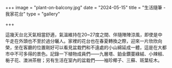 +++
image = "plant-on-balcony.jpg"
date = "2024-05-15"
title = "生活隨筆 - 我家花台"
type = "gallery"

+++

這幾天台北天氣相當舒適，氣溫維持在20~27度之間、伴隨陣陣涼風，即使是中午走在外頭也不至於過分曬人。家裡的花台也在春夏轉換之際，迎來一片欣欣向榮，坐在客廳的位置剛好可以看見盆栽們和不遠處的小山綿延成一體，這是在大都市中不可多得的景色。記錄一下植物成員們——九層塔、鉑金鑽蔓綠絨、小辣椒、梔子花、澳洲茶樹；另有生活在室內的盆栽們——袖珍椰子、三蘇、斑葉柾木。